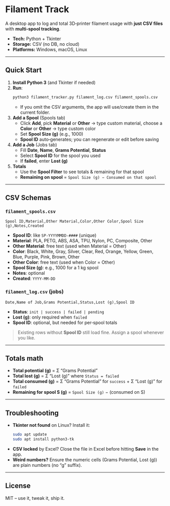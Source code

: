# Filament Track

A desktop app to log and total 3D‑printer filament usage with **just CSV files** with **multi‑spool tracking**.

- **Tech:** Python + Tkinter
- **Storage:** CSV (no DB, no cloud)
- **Platforms:** Windows, macOS, Linux

---

## Quick Start

1. **Install Python 3** (and Tkinter if needed)
2. **Run**:
   ```bash
   python3 filament_tracker.py filament_log.csv filament_spools.csv
   ```
   - If you omit the CSV arguments, the app will use/create them in the current folder.
3. **Add a Spool** (Spools tab)
   - Click **Add**, pick **Material** or **Other** → type custom material, choose a **Color** or **Other** → type custom color
   - Set **Spool Size (g)** (e.g., 1000)
   - **Spool ID** auto‑generates; you can regenerate or edit before saving
4. **Add a Job** (Jobs tab)
   - Fill **Date**, **Name**, **Grams Potential**, **Status**
   - Select **Spool ID** for the spool you used
   - If **failed**, enter **Lost (g)**
5. **Totals**
   - Use the **Spool Filter** to see totals & remaining for that spool
   - **Remaining on spool** = `Spool Size (g) − Consumed on that spool`

---

## CSV Schemas

### `filament_spools.csv`
```
Spool ID,Material,Other Material,Color,Other Color,Spool Size (g),Notes,Created
```
- **Spool ID**: like `SP-YYYYMMDD-####` (unique)
- **Material**: PLA, PETG, ABS, ASA, TPU, Nylon, PC, Composite, Other
- **Other Material**: free text (used when Material = Other)
- **Color**: Black, White, Gray, Silver, Clear, Red, Orange, Yellow, Green, Blue, Purple, Pink, Brown, Other
- **Other Color**: free text (used when Color = Other)
- **Spool Size (g)**: e.g., 1000 for a 1 kg spool
- **Notes**: optional
- **Created**: `YYYY-MM-DD`

### `filament_log.csv` (jobs)
```
Date,Name of Job,Grams Potential,Status,Lost (g),Spool ID
```
- **Status**: `init | success | failed | pending`
- **Lost (g)**: only required when `failed`
- **Spool ID**: optional, but needed for per‑spool totals

> Existing rows without **Spool ID** still load fine. Assign a spool whenever you like.

---

## Totals math

- **Total potential (g)** = Σ “Grams Potential”
- **Total lost (g)** = Σ “Lost (g)” where `Status = failed`
- **Total consumed (g)** = Σ “Grams Potential” for `success` + Σ “Lost (g)” for `failed`
- **Remaining for spool S (g)** = `Spool Size (g)` − (consumed on S)

---

## Troubleshooting

- **Tkinter not found** on Linux? Install it:
  ```bash
  sudo apt update
  sudo apt install python3-tk
  ```
- **CSV locked** by Excel? Close the file in Excel before hitting **Save** in the app.
- **Weird numbers?** Ensure the numeric cells (Grams Potential, Lost (g)) are plain numbers (no “g” suffix).

---

## License

MIT – use it, tweak it, ship it.
